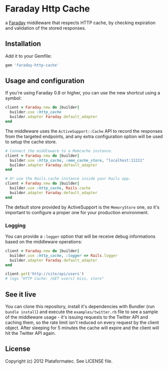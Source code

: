 # Faraday Http Cache
a [Faraday](https://github.com/technoweenie/faraday) middleware that respects HTTP cache,
by checking expiration and validation of the stored responses.

## Installation

Add it to your Gemfile:

```ruby
gem 'faraday-http-cache'
```

## Usage and configuration

If you're using Faraday 0.8 or higher, you can use the new shortcut using a symbol:

```ruby
client = Faraday.new do |builder|
  builder.use :http_cache
  builder.adapter Faraday.default_adapter
end
```

The middleware uses the `ActiveSupport::Cache` API to record the responses from the targeted
endpoints, and any extra configuration option will be used to setup the cache store.

```ruby
# Connect the middleware to a Memcache instance.
client = Faraday.new do |builder|
  builder.use :http_cache, :mem_cache_store, "localhost:11211"
  builder.adapter Faraday.default_adapter
end

# Or use the Rails.cache instance inside your Rails app.
client = Faraday.new do |builder|
  builder.use :http_cache, Rails.cache
  builder.adapter Faraday.default_adapter
end
```

The default store provided by ActiveSupport is the `MemoryStore` one, so it's important to
configure a proper one for your production environment.

### Logging

You can provide a `:logger` option that will be receive debug informations based on the middleware
operations:

```ruby
client = Faraday.new do |builder|
  builder.use :http_cache, :logger => Rails.logger
  builder.adapter Faraday.default_adapter
end

client.get('http://site/api/users')
# logs "HTTP Cache: [GET users] miss, store"
```

## See it live

You can clone this repository, install it's dependencies with Bundler (run `bundle install`) and
execute the `examples/twitter.rb` file to see a sample of the middleware usage - it's issuing
requests to the Twitter API and caching them, so the rate limit isn't reduced on every request by
the client object. After sleeping for 5 minutes the cache will expire and the client will hit the
Twitter API again.

## License

Copyright (c) 2012 Plataformatec. See LICENSE file.

